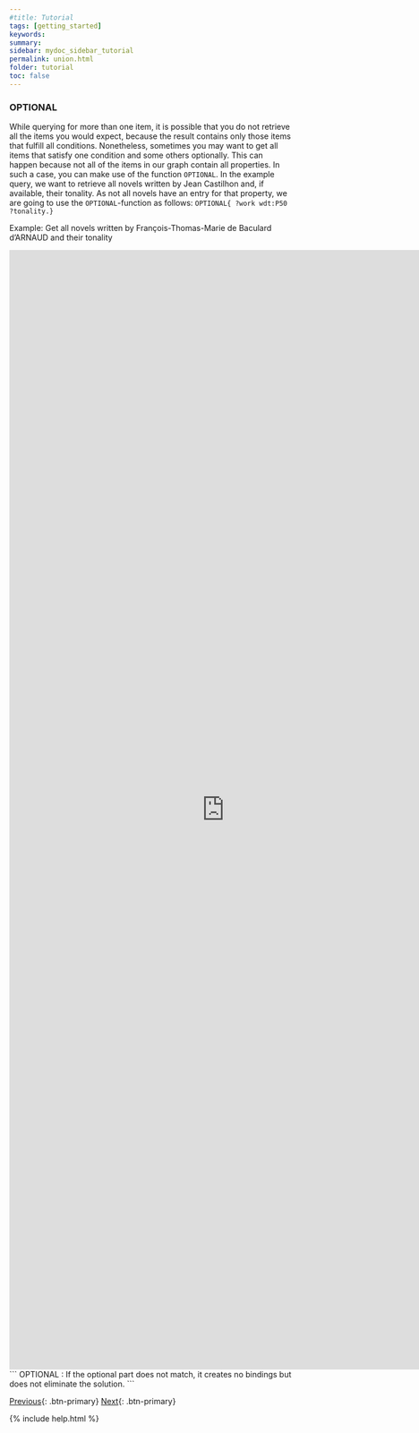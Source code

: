 ```yaml
---
#title: Tutorial
tags: [getting_started]
keywords:
summary:
sidebar: mydoc_sidebar_tutorial
permalink: union.html
folder: tutorial
toc: false
---
```


### **OPTIONAL**

While querying for more than one item, it is possible that you do not retrieve all the items you would expect, because the result contains only those items that fulfill all conditions. Nonetheless, sometimes you may want to get all items that satisfy one condition and some others optionally. This can happen because not all of the items in our graph contain all properties.
In such a case, you can make use of the function `OPTIONAL`.
In the example query, we want to retrieve all novels written by Jean Castilhon and, if available, their tonality. As not all novels have an entry for that property, we are going to use the `OPTIONAL`-function as follows: `OPTIONAL{ ?work wdt:P50 ?tonality.}`

Example: Get all novels written by François-Thomas-Marie de Baculard d’ARNAUD and their tonality

<iframe style="width: 80vw; height: 50vh; border: none;" src="http://zora.uni-trier.de:11100/embed.html#SELECT%20%3Fwork%20%3FworkLabel%20%3Ftonality%20%0AWHERE%0A%7B%0A%20%20%3Fwork%20wdt%3AP5%20wd%3AQ52.%20%23%20work%20has%20author%20Fran%C3%A7ois-Thomas-Marie%20de%20Baculard%20d%E2%80%99ARNAUD%20%20%0A%20%20OPTIONAL%20%7B%20%3Fwork%20wdt%3AP50%20%3Ftonality.%20%7D%0A%20%20SERVICE%20wikibase%3Alabel%20%7B%20bd%3AserviceParam%20wikibase%3Alanguage%20%22%5BAUTO_LANGUAGE%5D%22.%20%7D%0A%7D" referrerpolicy="origin" sandbox="allow-scripts allow-same-origin allow-popups" ></iframe>
```
OPTIONAL
: If the optional part does not match, it creates no bindings but does not eliminate the solution.
```

[Previous](./filter.html){: .btn-primary} [Next](./federated.html){: .btn-primary}

<!-- {% include links.html %} -->

{% include help.html %}
